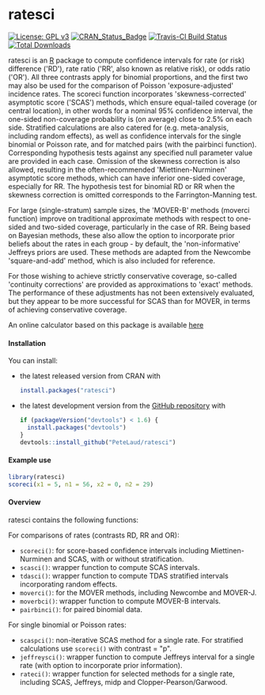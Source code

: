 ratesci
=====

[![License: GPL v3](https://img.shields.io/badge/License-GPLv3-blue.svg)](https://www.gnu.org/licenses/gpl-3.0)
[![CRAN_Status_Badge](http://www.r-pkg.org/badges/version/ratesci)](http://cran.r-project.org/package=ratesci)
[![Travis-CI Build Status](https://travis-ci.org/PeteLaud/ratesci.svg?branch=master)](https://travis-ci.org/PeteLaud/ratesci)
[![Total Downloads](https://cranlogs.r-pkg.org/badges/grand-total/ratesci)](https://cranlogs.r-pkg.org/badges/grand-total/ratesci)

ratesci is an [R](http://www.r-project.org) package to compute confidence intervals for rate (or risk) difference ('RD'), rate ratio ('RR', also known as relative risk), or odds ratio ('OR'). All three contrasts apply for binomial proportions, and the first two may also be used for the comparison of Poisson 'exposure-adjusted' incidence rates. The scoreci function incorporates 'skewness-corrected' asymptotic score ('SCAS') methods, which ensure equal-tailed coverage (or central location), in other words for a nominal 95% confidence interval, the one-sided non-coverage probability is (on average) close to 2.5% on each side. Stratified calculations are also catered for (e.g. meta-analysis, including random effects), as well as confidence intervals for the single binomial or Poisson rate, and for matched pairs (with the pairbinci function).  Corresponding hypothesis tests against any specified null parameter value are provided in each case.  Omission of the skewness correction is also allowed, resulting in the often-recommended 'Miettinen-Nurminen' asymptotic score methods, which can have inferior one-sided coverage, especially for RR. The hypothesis test for binomial RD or RR when the skewness correction is omitted corresponds to the Farrington-Manning test.

For large (single-stratum) sample sizes, the 'MOVER-B' methods (moverci function) improve on traditional approximate methods with respect to one-sided and two-sided coverage, particularly in the case of RR. Being based on Bayesian methods, these also allow the option to incorporate prior beliefs about the rates in each group - by default, the 'non-informative' Jeffreys priors are used. These methods are adapted from the Newcombe 'square-and-add' method, which is also included for reference.

For those wishing to achieve strictly conservative coverage, so-called 'continuity corrections' are provided as approximations to 'exact' methods. The performance of these adjustments has not been extensively evaluated, but they appear to be more successful for SCAS than for MOVER, in terms of achieving conservative coverage. 

An online calculator based on this package is available [here](http://ssu.shef.ac.uk/ratesci/calc.php)


#### Installation

You can install:

- the latest released version from CRAN with

    ``` r
    install.packages("ratesci")
    ```

- the latest development version from the [GitHub repository](https://github.com/PeteLaud/ratesci) with

    ``` r
    if (packageVersion("devtools") < 1.6) {
      install.packages("devtools")
    }
    devtools::install_github("PeteLaud/ratesci")
    ```

#### Example use

```r
library(ratesci)
scoreci(x1 = 5, n1 = 56, x2 = 0, n2 = 29)
```

#### Overview

ratesci contains the following functions:

For comparisons of rates (contrasts RD, RR and OR):
- `scoreci()`: for score-based confidence intervals including Miettinen-Nurminen and SCAS, with or without stratification.
- `scasci()`: wrapper function to compute SCAS intervals.
- `tdasci()`: wrapper function to compute TDAS stratified intervals incorporating random effects.
- `moverci()`: for the MOVER methods, including Newcombe and MOVER-J.
- `moverbci()`: wrapper function to compute MOVER-B intervals.
- `pairbinci()`: for paired binomial data.

For single binomial or Poisson rates:
- `scaspci()`: non-iterative SCAS method for a single rate. For stratified calculations use `scoreci()` with contrast = "p".
- `jeffreysci()`: wrapper function to compute Jeffreys interval for a single rate (with option to incorporate prior information).
- `rateci()`: wrapper function for selected methods for a single rate, including SCAS, Jeffreys, midp and Clopper-Pearson/Garwood.
